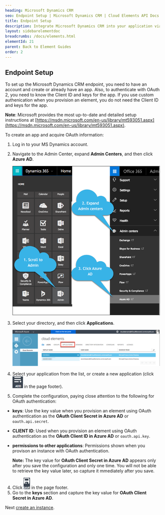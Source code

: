 ```yaml
---
heading: Microsoft Dynamics CRM
seo: Endpoint Setup | Microsoft Dynamics CRM | Cloud Elements API Docs
title: Endpoint Setup
description: Integrate Microsoft Dynamics CRM into your application via the Cloud Elements APIs.
layout: sidebarelementdoc
breadcrumbs: /docs/elements.html
elementId: 21
parent: Back to Element Guides
order: 2
---
```

## Endpoint Setup

To set up the Microsoft Dynamics CRM endpoint, you need to have an account and create or already have an app. Also, to authenticate with OAuth 2, you need to know the Client ID and keys for the app. If you use custom authenication when you provision an element, you do not need the Client ID and keys for the app.

__Note__: Microsoft provides the most up-to-date and detailed setup instructions at [https://msdn.microsoft.com/en-us/library/mt593051.aspx](https://msdn.microsoft.com/en-us/library/mt593051.aspx).

To create an app and acquire OAuth information:

1. Log in to your MS Dynamics account.
1. Navigate to the Admin Center, expand __Admin Centers__, and then click __Azure AD__.

    ![Admin Center](img/Admin-Center.png)

1. Select your directory, and then click __Applications__.

    ![Admin Center](img/Applications.png)

2. Select your application from the list, or create a new application (click <img src="img/Add-Application.png" alt="Alt Text" class="inlineImage"> in the page footer).
3. Complete the configuration, paying close attention to the following for OAuth authentication:
  * __keys__: Use the key value  when you provision an element using OAuth authentication as the __OAuth Client Secret in Azure AD__ or `oauth.api.secret`.
  * __CLIENT ID__:  Used when you provision an element using OAuth authentication as the __OAuth Client ID in Azure AD__ or `oauth.api.key`.
  * __permissions to other applications__: Permissions shown when you provison an instance with OAuth authentication.

     __Note:__ The key value for __OAuth Client Secret in Azure AD__ appears only after you save the configuration and only one time. You will not be able to retrieve the key value later, so capture it mmediately after you save.

4. Click <img src="img/Save.png" alt="Alt Text" class="inlineImage"> in the page footer.
1. Go to the __keys__ section and capture the key value for __OAuth Client Secret in Azure AD__.

Next [create an instance](dynamicscrm-create-instance.html).
